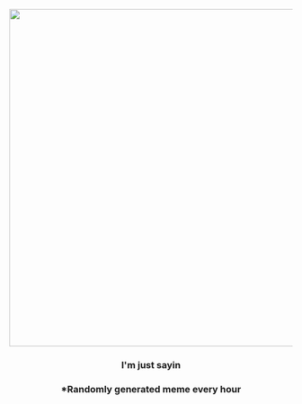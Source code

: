 <p align="center">
        <img src="https://i.redd.it/ru4cp3tu613a1.jpg" width="600" height="600">
        </p>
        <h3 align="center">I'm just sayin</h3>
        <h3 align="center">*Randomly generated meme every hour</h3>
    